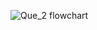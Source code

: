 ![Que_2 flowchart](https://github.com/SWEG-2015EC-Batch/Akir-Coders/assets/148296605/5483c6fb-aa9e-4e3d-a06e-6618cfc3117a)
